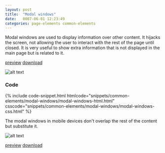 ```yaml
---
layout: post
title:  "Modal windows"
date:   0007-06-01 12:23:49
categories: page-elements common-elements
---
```


Modal windows are used to display information over other content. It hijacks the screen, not allowing
the user to interact with the rest of the page until closed. It is very useful to show extra information
that is not displayed in the main page but is related to it.

<a class="btn btn--preview" target="_blank" href="http://localhost:4000/gfw-style-guides/downloads/common-elements/modal-window/index.html">preview</a>
<a class="btn btn--download" download="modal-window.zip" href="http://localhost:4000/gfw-style-guides/downloads/common-elements/modal-window/modal-window.zip">download</a>

![alt text][modal]

### Code

<div id="code-snippet-box1" class="code-snippet-box">
  {% include code-snippet.html htmlcode="snippets/common-elements/modal-windows/modal-windows-html.html" csscode="snippets/common-elements/modal-windows/modal-windows-css.html" %}
</div>


The modal windows in mobile devices don't overlap the rest of the content but substitute it.

![alt text][modal-mobile]

<a class="btn btn--preview" target="_blank" href="http://localhost:4000/gfw-style-guides/downloads/common-elements/modal-window/index.html">preview</a>
<a class="btn btn--download" download="modal-window.zip" href="http://localhost:4000/gfw-style-guides/downloads/common-elements/modal-window/modal-window.zip">download</a>

[modal]: /gfw-style-guides/images/posts/common-elements/modal-windows/06-01-modal.png "modal"
[modal-mobile]: /gfw-style-guides/images/posts/common-elements/modal-windows/06-02-modal-mobile.png "modal mobile"

